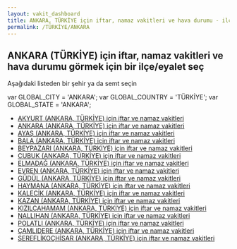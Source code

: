 ```yaml
---
layout: vakit_dashboard
title: ANKARA, TÜRKİYE için iftar, namaz vakitleri ve hava durumu - ilçe/eyalet seç
permalink: /TÜRKİYE/ANKARA
---
```


## ANKARA (TÜRKİYE) için iftar, namaz vakitleri ve hava durumu  görmek için bir ilçe/eyalet seç

Aşağıdaki listeden bir şehir ya da semt seçin



  var GLOBAL_CITY = 'ANKARA';
  var GLOBAL_COUNTRY = 'TÜRKİYE';
  var GLOBAL_STATE = 'ANKARA';
* [AKYURT (ANKARA, TÜRKİYE) için iftar ve namaz vakitleri](/TÜRKİYE/ANKARA/AKYURT)
* [ANKARA (ANKARA, TÜRKİYE) için iftar ve namaz vakitleri](/TÜRKİYE/ANKARA/ANKARA)
* [AYAŞ (ANKARA, TÜRKİYE) için iftar ve namaz vakitleri](/TÜRKİYE/ANKARA/AYAŞ)
* [BALA (ANKARA, TÜRKİYE) için iftar ve namaz vakitleri](/TÜRKİYE/ANKARA/BALA)
* [BEYPAZARI (ANKARA, TÜRKİYE) için iftar ve namaz vakitleri](/TÜRKİYE/ANKARA/BEYPAZARI)
* [CUBUK (ANKARA, TÜRKİYE) için iftar ve namaz vakitleri](/TÜRKİYE/ANKARA/CUBUK)
* [ELMADAĞ (ANKARA, TÜRKİYE) için iftar ve namaz vakitleri](/TÜRKİYE/ANKARA/ELMADAĞ)
* [EVREN (ANKARA, TÜRKİYE) için iftar ve namaz vakitleri](/TÜRKİYE/ANKARA/EVREN)
* [GÜDÜL (ANKARA, TÜRKİYE) için iftar ve namaz vakitleri](/TÜRKİYE/ANKARA/GÜDÜL)
* [HAYMANA (ANKARA, TÜRKİYE) için iftar ve namaz vakitleri](/TÜRKİYE/ANKARA/HAYMANA)
* [KALECİK (ANKARA, TÜRKİYE) için iftar ve namaz vakitleri](/TÜRKİYE/ANKARA/KALECİK)
* [KAZAN (ANKARA, TÜRKİYE) için iftar ve namaz vakitleri](/TÜRKİYE/ANKARA/KAZAN)
* [KIZILCAHAMAM (ANKARA, TÜRKİYE) için iftar ve namaz vakitleri](/TÜRKİYE/ANKARA/KIZILCAHAMAM)
* [NALLIHAN (ANKARA, TÜRKİYE) için iftar ve namaz vakitleri](/TÜRKİYE/ANKARA/NALLIHAN)
* [POLATLI (ANKARA, TÜRKİYE) için iftar ve namaz vakitleri](/TÜRKİYE/ANKARA/POLATLI)
* [ÇAMLIDERE (ANKARA, TÜRKİYE) için iftar ve namaz vakitleri](/TÜRKİYE/ANKARA/ÇAMLIDERE)
* [ŞEREFLİKOÇHİSAR (ANKARA, TÜRKİYE) için iftar ve namaz vakitleri](/TÜRKİYE/ANKARA/ŞEREFLİKOÇHİSAR)
</script>
<script type="text/javascript">
